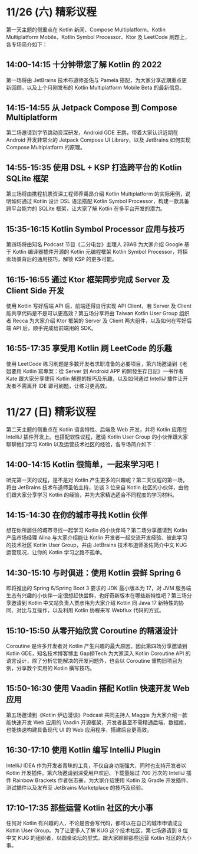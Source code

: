 # 11/26 (六) 精彩议程
第一天主题的侧重点在 Kotlin 新闻、Compose Multiplatform、Kotlin Multiplatform Mobile、Kotlin Symbol Processor、Ktor 及 LeetCode 刷题上，各专场简介如下：

## 14:00-14:15 十分钟带您了解 Kotlin 的 2022
第一场将由 JetBrains 技术布道师圣佑与 Pamela 搭配，为大家分享近期重点更新回顾，以及上个月刚发布的 Kotlin Multiplatform Mobile Beta 的最新信息。

## 14:15-14:55 从 Jetpack Compose 到 Compose Multiplatform
第二场邀请到字节跳动资深研发，Android GDE 王鹏，带着大家认识近期在 Android 开发非常火的 Jetpack Compose UI Library，以及 JetBrains 如何实现 Compose Multiplatform 的原理。

## 14:55-15:35 使用 DSL + KSP 打造跨平台的 Kotlin SQLite 框架
第三场将由携程机票资深工程师乔禹昂介绍 Kotlin Multiplatform 的实际用例，说明如何通过 Kotlin 设计 DSL 语法搭配 Kotlin Symbol Processor，构建一款具备跨平台能力的 SQLite 框架，让大家了解 Kotlin 在多平台开发的潜力。

## 15:35-16:15 Kotlin Symbol Processor 应用与技巧
第四场将由知名 Podcast 节目《二分电台》主理人 2BAB 为大家介绍 Google 基于 Kotlin 编译器插件开源的 Kotlin 元编程框架 Kotlin Symbol Processor，将探索场景背后的通用技巧，解锁 KSP 的更多可能。

## 16:15-16:55 通过 Ktor 框架同步完成 Server 及 Client Side 开发
使用 Kotlin 写好后端 API 后，前端还得自行实现 API Client，若 Server 及 Client 能共享代码是不是可以更高效？第五场分享将由 Taiwan Kotlin User Group 组织者 Recca 为大家介绍 Ktor 框架的 Server 及 Client 两大组件，以及如何在写好后端 API 后，顺手完成给前端用的 SDK。

## 16:55-17:35 享受用 Kotlin 刷 LeetCode 的乐趣
使用 LeetCode 练习刷题是多数开发者求职准备的必要项目，第六场邀请到《老姐要用 Kotlin 寫專案：從 Server 到 Android APP 的開發生存日記》一书作者 Kate 跟大家分享使用 Kotlin 解题的技巧及乐趣，以及如何通过 IntelliJ 插件让开发者不需离开 IDE 即可刷题，让练习更高效。

# 11/27 (日) 精彩议程
第二天主题的侧重点在 Kotlin 语言特性、后端及 Web 开发，并将 Kotlin 应用在 IntelliJ 插件开发上。也搭配软性议程，邀请 Kotlin User Group 的小伙伴跟大家聊聊他们学习 Kotlin 以及运营技术社区的经验，各专场简介如下：

## 14:00-14:15 Kotlin 很简单，一起来学习吧！
听完第一天的议程，是不是对 Kotlin 产生更多的兴趣呢？第二天议程的第一场，将由 JetBrains 技术布道师圣佑主持，访谈 3 位来自 Kotlin 社区的小伙伴，由他们跟大家分享学习 Kotlin 的经验，并为大家精选适合不同程度的学习材料。

## 14:15-14:30 在你的城市寻找 Kotlin 伙伴
想在你所居住的城市寻找一起学习 Kotlin 的小伙伴吗？第二场分享邀请到 Kotlin 产品市场经理 Alina 与大家介绍能让 Kotlin 开发者一起交流开发经验、彼此学习的技术社区 Kotlin User Group，并由 JetBrains 技术布道师圣佑简介中文 KUG 运营现况，让你的 Kotlin 学习之路不孤单。

## 14:30-15:10 与时俱进：使用 Kotlin 尝鲜 Spring 6
即将推出的 Spring 6/Spring Boot 3 要求的 JDK 最小版本为 17，对 JVM 服务端生态有兴趣的小伙伴一定很想赶快尝鲜，也好奇新版本在哪些新特性吧？第三场分享邀请到 Kotlin 中文站负责人贾彦伟为大家介绍 Kotlin 同 Java 17 新特性的协同、对比与互操作，以及利用 Kotlin 协程来写 Webflux 代码的方式。

## 15:10-15:50 从零开始欣赏 Coroutine 的精湛设计
Coroutine 是许多开发者对 Kotlin 产生兴趣的最大原因，因此第四场分享邀请到 Kotlin GDE，知名技术博客博主 Gap撈Tech 为大家深入 Kotlin Coroutine API 的语言设计，除了分析它能解决的开发问题外，也会以 Coroutine 重构旧项目为例，分享数个实用的 Kotlin 撰写技巧。

## 15:50-16:30 使用 Vaadin 搭配 Kotlin 快速开发 Web 应用
第五场邀请到《Kotlin 炉边漫谈》Podcast 共同主持人 Maggie 为大家介绍一款能快速开发 Web 应用的 Vaadin 开源框架，开发者甚至不需精通后端、数据库，也能快速构建具备现代 UI 的 Web 应用程序，搭建后台更高效。

## 16:30-17:10 使用 Kotlin 编写 IntelliJ Plugin
IntelliJ IDEA 作为开发者青睐的工具，不仅自身功能强大，同时也支持开发者以 Kotlin 开发插件。第六场邀请到深受用户欢迎、下载量超过 700 万次的 IntelliJ 插件 Rainbow Brackets 作者张志豪，为大家介绍使用 Kotlin 及 Gradle 开发插件、测试插件以及发布至 JetBrains Marketplace 的技巧及经验。

## 17:10-17:35 那些运营 Kotlin 社区的大小事
任何对 Kotlin 有兴趣的人，不论是否会写代码，都可以在自己的城市申请成立 Kotlin User Group。为了让更多人了解 KUG 这个技术社区，第七场邀请到 8 位中文 KUG 的组织者，以圆桌论坛的型式，跟大家聊聊那些运营 Kotlin 社区的大小事。